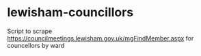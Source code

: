 # lewisham-councillors
Script to scrape https://councilmeetings.lewisham.gov.uk/mgFindMember.aspx for councellors by ward
